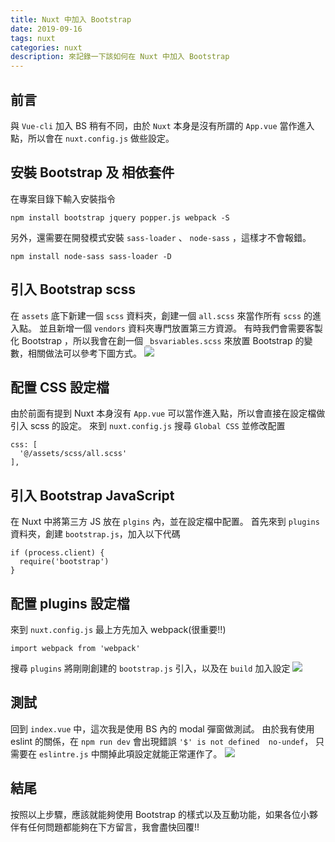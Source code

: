 ```yaml
---
title: Nuxt 中加入 Bootstrap
date: 2019-09-16
tags: nuxt
categories: nuxt
description: 來記錄一下該如何在 Nuxt 中加入 Bootstrap
---
```

## 前言
與 `Vue-cli` 加入 BS 稍有不同，由於 `Nuxt` 本身是沒有所謂的 `App.vue` 當作進入點，所以會在 `nuxt.config.js` 做些設定。

## 安裝 Bootstrap 及 相依套件
在專案目錄下輸入安裝指令
```
npm install bootstrap jquery popper.js webpack -S
```
另外，還需要在開發模式安裝 `sass-loader` 、 `node-sass` ，這樣才不會報錯。
```
npm install node-sass sass-loader -D
```

## 引入 Bootstrap scss
在 `assets` 底下新建一個 `scss` 資料夾，創建一個 `all.scss` 來當作所有 `scss` 的進入點。
並且新增一個 `vendors` 資料夾專門放置第三方資源。
有時我們會需要客製化 Bootstrap ，所以我會在創一個 `_bsvariables.scss` 來放置 Bootstrap 的變數，相關做法可以參考下圖方式。
![](https://i.imgur.com/3ZCcUry.png)

## 配置 CSS 設定檔
由於前面有提到 Nuxt 本身沒有 `App.vue` 可以當作進入點，所以會直接在設定檔做引入 scss 的設定。
來到 `nuxt.config.js` 搜尋 `Global CSS` 並修改配置
```
css: [
  '@/assets/scss/all.scss'
],
```

## 引入 Bootstrap JavaScript
在 Nuxt 中將第三方 JS 放在 `plgins` 內，並在設定檔中配置。
首先來到 `plugins` 資料夾，創建 `bootstrap.js`，加入以下代碼
```
if (process.client) {
  require('bootstrap')
}
```

## 配置 plugins 設定檔
來到 `nuxt.config.js` 最上方先加入 webpack(很重要!!)
```
import webpack from 'webpack'
```
搜尋 `plugins` 將剛剛創建的 `bootstrap.js` 引入，以及在 `build` 加入設定
![](https://i.imgur.com/cqsIxlz.png)

## 測試
回到 `index.vue` 中，這次我是使用 BS 內的 modal 彈窗做測試。
由於我有使用 eslint 的關係，在 `npm run dev` 會出現錯誤 `'$' is not defined  no-undef`，
只需要在 `eslintre.js` 中關掉此項設定就能正常運作了。
![](https://i.imgur.com/DIp1J41.png)


## 結尾
按照以上步驟，應該就能夠使用 Bootstrap 的樣式以及互動功能，如果各位小夥伴有任何問題都能夠在下方留言，我會盡快回覆!!
